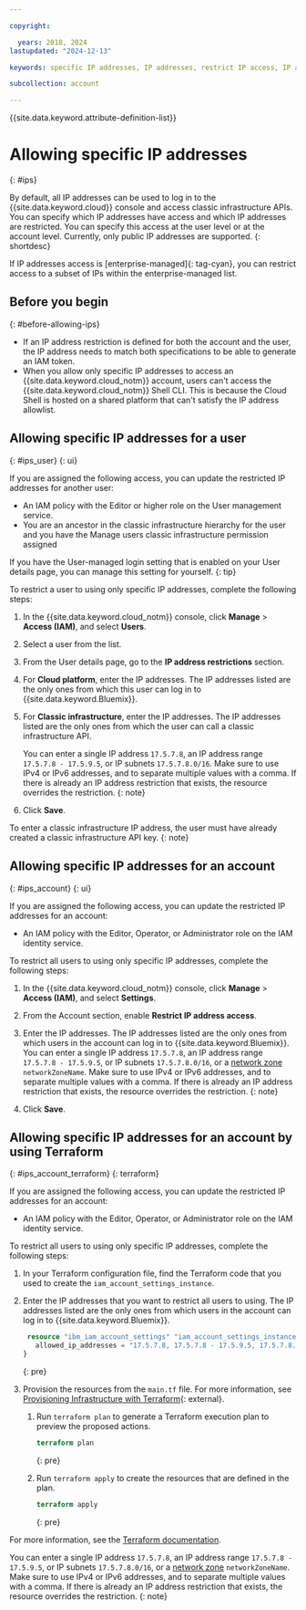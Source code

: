 ```yaml
---

copyright:

  years: 2018, 2024
lastupdated: "2024-12-13"

keywords: specific IP addresses, IP addresses, restrict IP access, IP address access, allow IP access

subcollection: account

---
```


{{site.data.keyword.attribute-definition-list}}

# Allowing specific IP addresses
{: #ips}

By default, all IP addresses can be used to log in to the {{site.data.keyword.cloud}} console and access classic infrastructure APIs. You can specify which IP addresses have access and which IP addresses are restricted. You can specify this access at the user level or at the account level. Currently, only public IP addresses are supported.
{: shortdesc}

If IP addresses access is [enterprise-managed]{: tag-cyan}, you can restrict access to a subset of IPs within the enterprise-managed list.

## Before you begin
{: #before-allowing-ips}

* If an IP address restriction is defined for both the account and the user, the IP address needs to match both specifications to be able to generate an IAM token.
* When you allow only specific IP addresses to access an {{site.data.keyword.cloud_notm}} account, users can't access the {{site.data.keyword.cloud_notm}} Shell CLI. This is because the Cloud Shell is hosted on a shared platform that can't satisfy the IP address allowlist.

## Allowing specific IP addresses for a user
{: #ips_user}
{: ui}

If you are assigned the following access, you can update the restricted IP addresses for another user:

* An IAM policy with the Editor or higher role on the User management service.
* You are an ancestor in the classic infrastructure hierarchy for the user and you have the Manage users classic infrastructure permission assigned

If you have the User-managed login setting that is enabled on your User details page, you can manage this setting for yourself.
{: tip}

To restrict a user to using only specific IP addresses, complete the following steps:
1. In the {{site.data.keyword.cloud_notm}} console, click **Manage** &gt; **Access (IAM)**, and select **Users**.
2. Select a user from the list.
3. From the User details page, go to the **IP address restrictions** section.
4. For **Cloud platform**, enter the IP addresses. The IP addresses listed are the only ones from which this user can log in to {{site.data.keyword.Bluemix}}.
5. For **Classic infrastructure**, enter the IP addresses. The IP addresses listed are the only ones from which the user can call a classic infrastructure API.

      You can enter a single IP address `17.5.7.8`, an IP address range `17.5.7.8 - 17.5.9.5`, or IP subnets `17.5.7.8.0/16`. Make sure to use IPv4 or IPv6 addresses, and to separate multiple values with a comma. If there is already an IP address restriction that exists, the resource overrides the restriction.
      {: note}

6. Click **Save**.

To enter a classic infrastructure IP address, the user must have already created a classic infrastructure API key.
{: note}



## Allowing specific IP addresses for an account
{: #ips_account}
{: ui}

If you are assigned the following access, you can update the restricted IP addresses for an account:

* An IAM policy with the Editor, Operator, or Administrator role on the IAM identity service.

To restrict all users to using only specific IP addresses, complete the following steps:
1. In the {{site.data.keyword.cloud_notm}} console, click **Manage** &gt; **Access (IAM)**, and select **Settings**.
1. From the Account section, enable **Restrict IP address access**.
1. Enter the IP addresses. The IP addresses listed are the only ones from which users in the account can log in to {{site.data.keyword.Bluemix}}.
   You can enter a single IP address `17.5.7.8`, an IP address range `17.5.7.8 - 17.5.9.5`, or IP subnets `17.5.7.8.0/16`, or a [network zone](/docs/account?topic=account-context-restrictions-whatis#network-zones-whatis) `networkZoneName`. Make sure to use IPv4 or IPv6 addresses, and to separate multiple values with a comma. If there is already an IP address restriction that exists, the resource overrides the restriction.
   {: note}

1. Click **Save**.

## Allowing specific IP addresses for an account by using Terraform
{: #ips_account_terraform}
{: terraform}

If you are assigned the following access, you can update the restricted IP addresses for an account:

* An IAM policy with the Editor, Operator, or Administrator role on the IAM identity service.

To restrict all users to using only specific IP addresses, complete the following steps:

1. In your Terraform configuration file, find the Terraform code that you used to create the `iam_account_settings_instance`.
1. Enter the IP addresses that you want to restrict all users to using. The IP addresses listed are the only ones from which users in the account can log in to {{site.data.keyword.Bluemix}}.
   ```terraform
    resource "ibm_iam_account_settings" "iam_account_settings_instance" {
      allowed_ip_addresses = "17.5.7.8, 17.5.7.8 - 17.5.9.5, 17.5.7.8.0/16"
   }
   ```
   {: pre}

1. Provision the resources from the `main.tf` file. For more information, see [Provisioning Infrastructure with Terraform](https://developer.hashicorp.com/terraform/cli/run){: external}.

   1. Run `terraform plan` to generate a Terraform execution plan to preview the proposed actions.

      ```terraform
      terraform plan
      ```
      {: pre}

   1. Run `terraform apply` to create the resources that are defined in the plan.

      ```terraform
      terraform apply
      ```
      {: pre}

For more information, see the [Terraform documentation](https://registry.terraform.io/providers/IBM-Cloud/ibm/latest/docs/resources/iam_account_settings#allowed_ip_addresses).

You can enter a single IP address `17.5.7.8`, an IP address range `17.5.7.8 - 17.5.9.5`, or IP subnets `17.5.7.8.0/16`, or a [network zone](/docs/account?topic=account-context-restrictions-whatis#network-zones-whatis) `networkZoneName`. Make sure to use IPv4 or IPv6 addresses, and to separate multiple values with a comma. If there is already an IP address restriction that exists, the resource overrides the restriction.
{: note}
